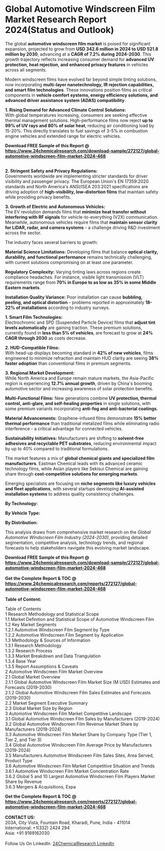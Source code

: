 <h1>Global Automotive Windscreen Film Market Research Report 2024(Status and Outlook)</h1><p>The global <strong>automotive windscreen film market</strong> is poised for significant expansion, projected to grow from <strong>USD 342.6 million in 2024 to USD 521.8 million by 2030</strong>, advancing at a <strong>CAGR of 7.2% during 2024-2030</strong>. This growth trajectory reflects increasing consumer demand for <strong>advanced UV protection, heat rejection, and enhanced privacy features</strong> in vehicles across all segments.</p><p>Modern windscreen films have evolved far beyond simple tinting solutions, now incorporating <strong>multi-layer nanotechnology, IR rejection capabilities, and smart film technologies</strong>. These innovations position films as critical components in <strong>vehicle comfort systems, energy efficiency solutions, and advanced driver assistance system (ADAS) compatibility</strong>.</p><p><strong>1. Rising Demand for Advanced Climate Control Solutions:</strong><br>
With global temperatures increasing, consumers are seeking effective thermal management solutions. High-performance films now reject <strong>up to 99% of UV rays and 80% of solar heat</strong>, reducing air conditioning load by 15-20%. This directly translates to fuel savings of 3-5% in combustion engine vehicles and extended range for electric vehicles.</p><div><b>Download FREE Sample of this Report @ 
            <a href="https://www.24chemicalresearch.com/download-sample/272127/global-automotive-windscreen-film-market-2024-468">
            https://www.24chemicalresearch.com/download-sample/272127/global-automotive-windscreen-film-market-2024-468</a></b></div><br><p><strong>2. Stringent Safety and Privacy Regulations:</strong><br>
Governments worldwide are implementing stricter standards for driver visibility and passenger privacy. The European Union's EN 17359:2020 standards and North America's ANSI/ISEA 203:2021 specifications are driving adoption of <strong>high-visibility, low-distortion films</strong> that maintain safety while providing privacy benefits.</p><p><strong>3. Growth of Electric and Autonomous Vehicles:</strong><br>
The EV revolution demands films that <strong>minimize heat transfer without interfering with RF signals</strong> for vehicle-to-everything (V2X) communication. Meanwhile, autonomous vehicles require films that <strong>maintain sensor clarity for LiDAR, radar, and camera systems</strong> - a challenge driving R&amp;D investment across the sector.</p><p>The industry faces several barriers to growth:</p><p><strong>Material Science Limitations:</strong> Developing films that balance <strong>optical clarity, durability, and functional performance</strong> remains technically challenging, with current solutions compromising on at least one parameter.</p><p><strong>Regulatory Complexity:</strong> Varying tinting laws across regions create compliance headaches. For instance, visible light transmission (VLT) requirements range from <strong>70% in Europe to as low as 35% in some Middle Eastern markets</strong>.</p><p><strong>Installation Quality Variance:</strong> Poor installation can cause <strong>bubbling, peeling, and optical distortion</strong> - problems reported in approximately <strong>18-22% of installations</strong> according to industry surveys.</p><p><strong>1. Smart Film Technologies:</strong><br>
Electrochromic and SPD (Suspended Particle Device) films that <strong>adjust tint levels automatically</strong> are gaining traction. These premium solutions, currently found in <strong>less than 5% of vehicles</strong>, are forecast to grow at <strong>24% CAGR through 2030</strong> as costs decrease.</p><p><strong>2. HUD-Compatible Films:</strong><br>
With head-up displays becoming standard in <strong>42% of new vehicles</strong>, films engineered to minimize refraction and maintain HUD clarity are seeing <strong>38% faster adoption</strong> than conventional films in premium segments.</p><p><strong>3. Regional Market Development:</strong><br>
While North America and Europe remain mature markets, the Asia-Pacific region is experiencing <strong>12.7% annual growth</strong>, driven by China's booming automotive sector and increasing awareness of solar protection benefits.</p><p><strong>Multi-Functional Films:</strong> New generations combine <strong>UV protection, thermal control, anti-glare, and self-healing properties</strong> in single solutions, with some premium variants incorporating <strong>anti-fog and anti-bacterial coatings</strong>.</p><p><strong>Material Advancements:</strong> Graphene-infused films demonstrate <strong>15% better thermal performance</strong> than traditional metalized films while eliminating radio interference - a critical advantage for connected vehicles.</p><p><strong>Sustainability Initiatives:</strong> Manufacturers are shifting to <strong>solvent-free adhesives and recyclable PET substrates</strong>, reducing environmental impact by up to 40% compared to traditional formulations.</p><p>The market features a mix of <strong>global chemical giants and specialized film manufacturers</strong>. Eastman Chemical leads with its advanced ceramic technology films, while Asian players like Sekisui Chemical are gaining share through <strong>cost-competitive solutions for emerging markets</strong>.</p><p>Emerging specialists are focusing on <strong>niche segments like luxury vehicles and fleet applications</strong>, with several startups developing <strong>AI-assisted installation systems</strong> to address quality consistency challenges.</p><p><strong>By Technology:</strong></p><p><strong>By Vehicle Type:</strong></p><p><strong>By Distribution:</strong></p><p>This analysis draws from comprehensive market research on the <em>Global Automotive Windscreen Film Industry (2024-2030)</em>, providing detailed segmentation, competitive analysis, technology trends, and regional forecasts to help stakeholders navigate this evolving market landscape.</p><div><b>Download FREE Sample of this Report @ 
            <a href="https://www.24chemicalresearch.com/download-sample/272127/global-automotive-windscreen-film-market-2024-468">
            https://www.24chemicalresearch.com/download-sample/272127/global-automotive-windscreen-film-market-2024-468</a></b></div><br><div><b>Get the Complete Report & TOC @ 
            <a href="https://www.24chemicalresearch.com/reports/272127/global-automotive-windscreen-film-market-2024-468">
            https://www.24chemicalresearch.com/reports/272127/global-automotive-windscreen-film-market-2024-468</a></b></div><br>
            <b>Table of Content:</b><p>Table of Contents<br />
1 Research Methodology and Statistical Scope<br />
1.1 Market Definition and Statistical Scope of Automotive Windscreen Film<br />
1.2 Key Market Segments<br />
1.2.1 Automotive Windscreen Film Segment by Type<br />
1.2.2 Automotive Windscreen Film Segment by Application<br />
1.3 Methodology & Sources of Information<br />
1.3.1 Research Methodology<br />
1.3.2 Research Process<br />
1.3.3 Market Breakdown and Data Triangulation<br />
1.3.4 Base Year<br />
1.3.5 Report Assumptions & Caveats<br />
2 Automotive Windscreen Film Market Overview<br />
2.1 Global Market Overview<br />
2.1.1 Global Automotive Windscreen Film Market Size (M USD) Estimates and Forecasts (2019-2030)<br />
2.1.2 Global Automotive Windscreen Film Sales Estimates and Forecasts (2019-2030)<br />
2.2 Market Segment Executive Summary<br />
2.3 Global Market Size by Region<br />
3 Automotive Windscreen Film Market Competitive Landscape<br />
3.1 Global Automotive Windscreen Film Sales by Manufacturers (2019-2024)<br />
3.2 Global Automotive Windscreen Film Revenue Market Share by Manufacturers (2019-2024)<br />
3.3 Automotive Windscreen Film Market Share by Company Type (Tier 1, Tier 2, and Tier 3)<br />
3.4 Global Automotive Windscreen Film Average Price by Manufacturers (2019-2024)<br />
3.5 Manufacturers Automotive Windscreen Film Sales Sites, Area Served, Product Type<br />
3.6 Automotive Windscreen Film Market Competitive Situation and Trends<br />
3.6.1 Automotive Windscreen Film Market Concentration Rate<br />
3.6.2 Global 5 and 10 Largest Automotive Windscreen Film Players Market Share by Revenue<br />
3.6.3 Mergers & Acquisitions, Expa</p><div><b>Get the Complete Report & TOC @ 
            <a href="https://www.24chemicalresearch.com/reports/272127/global-automotive-windscreen-film-market-2024-468">
            https://www.24chemicalresearch.com/reports/272127/global-automotive-windscreen-film-market-2024-468</a></b></div><br><b>CONTACT US:</b><br>
            203A, City Vista, Fountain Road, Kharadi, Pune, India - 411014<br>
            International: +1(332) 2424 294<br>
            Asia: +91 9169162030 <br><br>
            Follow Us On LinkedIn: <a href="https://www.linkedin.com/company/24chemicalresearch/">24ChemicalResearch LinkedIn</a>